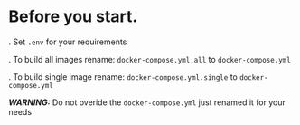# Before you start. 

. Set `.env` for your requirements

. To build all images rename: `docker-compose.yml.all` to `docker-compose.yml`

. To build single image rename: `docker-compose.yml.single` to `docker-compose.yml`

***WARNING:*** Do not overide the `docker-compose.yml` just renamed it for your needs
